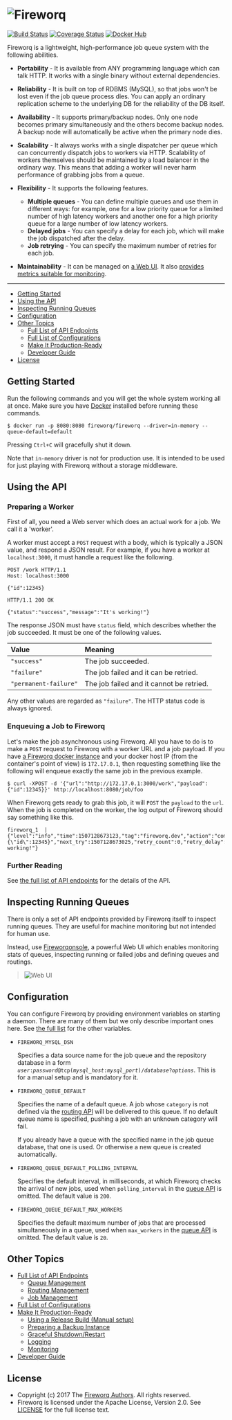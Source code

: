 ![Fireworq][logo]
=================

[![Build Status](https://github.com/fireworq/fireworq/workflows/CI/badge.svg)](https://github.com/fireworq/fireworq/actions)
[![Coverage Status](https://coveralls.io/repos/github/fireworq/fireworq/badge.svg?branch=master)](https://coveralls.io/github/fireworq/fireworq?branch=master)
[![Docker Hub](https://img.shields.io/badge/docker%20build-ready-blue)](https://hub.docker.com/r/fireworq/fireworq)

Fireworq is a lightweight, high-performance job queue system with the
following abilities.

- **Portability** - It is available from ANY programming language
  which can talk HTTP.  It works with a single binary without external
  dependencies.

- **Reliability** - It is built on top of RDBMS (MySQL), so that jobs
  won't be lost even if the job queue process dies.  You can apply an
  ordinary replication scheme to the underlying DB for the reliability
  of the DB itself.

- **Availability** - It supports primary/backup nodes.  Only one node
  becomes primary simultaneously and the others become backup nodes.
  A backup node will automatically be active when the primary node
  dies.

- **Scalability** - It always works with a single dispatcher per queue
  which can concurrently dispatch jobs to workers via HTTP.
  Scalability of workers themselves should be maintained by a load
  balancer in the ordinary way.  This means that adding a worker will
  never harm performance of grabbing jobs from a queue.

- **Flexibility** - It supports the following features.

  - **Multiple queues** - You can define multiple queues and use them
    in different ways: for example, one for a low priority queue for a
    limited number of high latency workers and another one for a high
    priority queue for a large number of low latency workers.
  - **Delayed jobs** - You can specify a delay for each job, which
    will make the job dispatched after the delay.
  - **Job retrying** - You can specify the maximum number of retries
    for each job.

- **Maintainability** - It can be managed on [a Web UI][Fireworqonsole].  It also [provides metrics suitable for monitoring][section-monitoring].

----

- [Getting Started][section-start]
- [Using the API][section-api]
- [Inspecting Running Queues][section-inspecting]
- [Configuration][section-configuration]
- [Other Topics][section-other]
  - [Full List of API Endpoints][page-api]
  - [Full List of Configurations][page-configuration]
  - [Make It Production-Ready][page-production-ready]
  - [Developer Guide][page-developing]
- [License][section-license]

## <a name="start">Getting Started</a>

Run the following commands and you will get the whole system working
all at once.  Make sure you have [Docker][] installed before running
these commands.

```
$ docker run -p 8080:8080 fireworq/fireworq --driver=in-memory --queue-default=default
```

Pressing `Ctrl+C` will gracefully shut it down.

Note that `in-memory` driver is not for production use.  It is
intended to be used for just playing with Fireworq without a storage
middleware.

## <a name="api">Using the API</a>

### Preparing a Worker

First of all, you need a Web server which does an actual work for a
job.  We call it a 'worker'.

A worker must accept a `POST` request with a body, which is typically
a JSON value, and respond a JSON result.  For example, if you have a
worker at `localhost:3000`, it must handle a request like the
following.

```http
POST /work HTTP/1.1
Host: localhost:3000

{"id":12345}
```

```http
HTTP/1.1 200 OK

{"status":"success","message":"It's working!"}
```

The response JSON must have `status` field, which describes whether
the job  succeeded.  It must be one of the following values.

|Value                |Meaning                                 |
|:--------------------|:---------------------------------------|
|`"success"`          |The job succeeded.                      |
|`"failure"`          |The job failed and it can be retried.   |
|`"permanent-failure"`|The job failed and it cannot be retried.|

Any other values are regarded as `"failure"`.  The HTTP status code is
always ignored.

### Enqueuing a Job to Fireworq

Let's make the job asynchronous using Fireworq.  All you have to do is
to make a `POST` request to Fireworq with a worker URL and a job
payload.  If you have [a Fireworq docker instance][section-start] and
your docker host IP (from the container's point of view) is
`172.17.0.1`, then requesting something like the following will
enqueue exactly the same job in the previous example.

```
$ curl -XPOST -d '{"url":"http://172.17.0.1:3000/work","payload":{"id":12345}}' http://localhost:8080/job/foo
```

When Fireworq gets ready to grab this job, it will `POST` the
`payload` to the `url`.  When the job is completed on the worker, the
log output of Fireworq should say something like this.

```
fireworq_1  | {"level":"info","time":1507128673123,"tag":"fireworq.dev","action":"complete","queue":"default","category":"foo","id":2,"status":"completed","created_at":1507128673025,"elapsed":98,"url":"http://172.17.0.1:3000/work","payload":"{\"id\":12345}","next_try":1507128673025,"retry_count":0,"retry_delay":0,"fail_count":0,"timeout":0,"message":"It's working!"}
```

### Further Reading

See [the full list of API endpoints][page-api] for the details of the
API.

## <a name="inspecting">Inspecting Running Queues</a>

There is only a set of API endpoints provided by Fireworq itself to
inspect running queues.  They are useful for machine monitoring but
not intended for human use.

Instead, use [Fireworqonsole][], a powerful Web UI which enables
monitoring stats of queues, inspecting running or failed jobs and
defining queues and routings.

> ![Web UI](https://github.com/fireworq/fireworqonsole/raw/master/doc/images/console.png "Web UI")

## <a name="config">Configuration</a>

You can configure Fireworq by providing environment variables on
starting a daemon.  There are many of them but we only describe
important ones here.  See [the full list][page-configuration] for the
other variables.

- `FIREWORQ_MYSQL_DSN`

  Specifies a data source name for the job queue and the repository
  database in a form
  <code><var>user</var>:<var>password</var>@tcp(<var>mysql_host</var>:<var>mysql_port</var>)/<var>database</var>?<var>options</var></code>.
  This is for a manual setup and is mandatory for it.

- `FIREWORQ_QUEUE_DEFAULT`

  Specifies the name of a default queue.  A job whose `category` is
  not defined via the [routing API][api-put-routing] will be delivered
  to this queue.  If no default queue name is specified, pushing a job
  with an unknown category will fail.

  If you already have a queue with the specified name in the job queue
  database, that one is used.  Or otherwise a new queue is created
  automatically.

- `FIREWORQ_QUEUE_DEFAULT_POLLING_INTERVAL`

  Specifies the default interval, in milliseconds, at which Fireworq
  checks the arrival of new jobs, used when `polling_interval` in the
  [queue API][api-put-queue] is omitted.  The default value is `200`.

- `FIREWORQ_QUEUE_DEFAULT_MAX_WORKERS`

  Specifies the default maximum number of jobs that are processed
  simultaneously in a queue, used when `max_workers` in the
  [queue API][api-put-queue] is omitted.  The default value is `20`.

## <a name="other">Other Topics</a>

- [Full List of API Endpoints][page-api]
  - [Queue Management][section-api-queue]
  - [Routing Management][section-api-routing]
  - [Job Management][section-api-job]
- [Full List of Configurations][page-configuration]
- [Make It Production-Ready][page-production-ready]
  - [Using a Release Build (Manual setup)][section-manual-setup]
  - [Preparing a Backup Instance][section-backup]
  - [Graceful Shutdown/Restart][section-graceful-restart]
  - [Logging][section-logging]
  - [Monitoring][section-monitoring]
- [Developer Guide][page-developing]

## <a name="license">License</a>

- Copyright (c) 2017 The [Fireworq Authors][authors]. All rights reserved.
- Fireworq is licensed under the Apache License, Version 2.0. See
  [LICENSE][license] for the full license text.

[section-start]: #start
[section-configuration]: #config
[section-api]: #api
[section-inspecting]: #inspecting
[section-other]: #other
[section-license]: #license

[page-configuration]: ./doc/config.md
[page-api]: ./doc/api.md
[section-api-queue]: ./doc/api.md#api-queue
[section-api-routing]: ./doc/api.md#api-routing
[section-api-job]: ./doc/api.md#api-job
[page-production-ready]: ./doc/production.md
[section-manual-setup]: ./doc/production.md#manual-setup
[section-backup]: ./doc/production.md#backup
[section-graceful-restart]: ./doc/production.md#graceful-restart
[section-logging]: ./doc/production.md#logging
[section-monitoring]: ./doc/production.md#monitoring
[page-developing]: ./CONTRIBUTING.md

[api-put-queue]: ./doc/api.md#api-put-queue
[api-put-routing]: ./doc/api.md#api-put-routing

[logo]: ./doc/images/logo.png "Fireworq"
[license]: ./LICENSE
[authors]: ./AUTHORS.md

[Docker]: https://www.docker.com/
[Fireworqonsole]: https://github.com/fireworq/fireworqonsole
